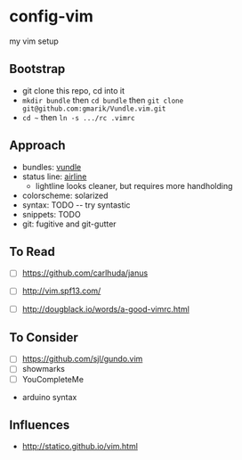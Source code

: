 config-vim
==========

my vim setup

Bootstrap
---------
* git clone this repo, cd into it
* `mkdir bundle` then `cd bundle` then `git clone git@github.com:gmarik/Vundle.vim.git`
* `cd ~` then `ln -s .../rc .vimrc`


Approach
--------
* bundles:  [vundle](https://github.com/gmarik/Vundle.vim)
* status line:  [airline](https://github.com/bling/vim-airline)
    * lightline looks cleaner, but requires more handholding
* colorscheme:  solarized
* syntax:  TODO -- try syntastic
* snippets:  TODO
* git:  fugitive and git-gutter


To Read
-------
* [ ] https://github.com/carlhuda/janus
* [ ] http://vim.spf13.com/
* [ ] http://dougblack.io/words/a-good-vimrc.html


To Consider
-----------
* [ ] https://github.com/sjl/gundo.vim
* [ ] showmarks
* [ ] YouCompleteMe
* arduino syntax


Influences
----------
* http://statico.github.io/vim.html


